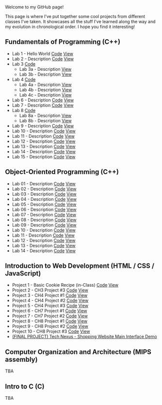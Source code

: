Welcome to my GitHub page!

This page is where I’ve put together some cool projects from different classes I've taken. It showcases all the stuff I've learned along the way and my evolution in chronological order. I hope you find it interesting!

## Fundamentals of Programming (C++)
* Lab 1 - Hello World [Code](https://github.com/estebanramirezm/Fundamentals-Of-Programming/tree/main/lab-1-estebanramirezm) [View](https://onlinegdb.com/7gPgJ47GA)
* Lab 2 - Description [Code](https://github.com/estebanramirezm/Fundamentals-Of-Programming/tree/main/lab-2-estebanramirezm) [View](https://onlinegdb.com/4ygNZKcme)
* Lab 3 [Code](https://github.com/estebanramirezm/Fundamentals-Of-Programming/tree/main/lab-3-estebanramirezm) 
  * Lab 3a - Description [View](https://onlinegdb.com/rtoc0iHIR)
  * Lab 3b - Description [View](https://onlinegdb.com/jZxudGff1)
* Lab 4 [Code](https://github.com/estebanramirezm/Fundamentals-Of-Programming/tree/main/lab-4-estebanramirezm)
  * Lab 4a - Description [View](https://onlinegdb.com/rtoc0iHIR)
  * Lab 4b - Description [View](https://onlinegdb.com/jZxudGff1)
  * Lab 4c - Description [View](https://onlinegdb.com/IbesRqm7i)
* Lab 6 - Description [Code](https://github.com/estebanramirezm/Fundamentals-Of-Programming/tree/main/lab-5-estebanramirezm) [View](https://onlinegdb.com/iKN2mzsDV)
* Lab 7 - Description [Code](https://github.com/estebanramirezm/Fundamentals-Of-Programming/tree/main/lab-7-estebanramirezm) [View](https://onlinegdb.com/BXAoaQkyF)
* Lab 8 [Code](https://github.com/estebanramirezm/Fundamentals-Of-Programming/tree/main/lab-8-estebanramirezm)
  * Lab 8a - Description [View](https://onlinegdb.com/MHpB0VErpF)
  * Lab 8b - Description [View](https://onlinegdb.com/E4QbkIeAr)
* Lab 9 - Description [Code](https://github.com/estebanramirezm/Fundamentals-Of-Programming/tree/main/lab-9-estebanramirezm) [View](https://onlinegdb.com/HsdjNYZxb)
* Lab 10 - Description [Code](https://github.com/estebanramirezm/Fundamentals-Of-Programming/tree/main/lab-10-estebanramirezm) [View](https://onlinegdb.com/AeABLtUwq)
* Lab 11 - Description [Code](https://github.com/estebanramirezm/Fundamentals-Of-Programming/tree/main/lab11-estebanramirezm) [View](https://onlinegdb.com/EXcrdo4-c8)
* Lab 12 - Description [Code](https://github.com/estebanramirezm/Fundamentals-Of-Programming/tree/main/lab-12-estebanramirezm) [View](https://onlinegdb.com/dPWoKD0AI)
* Lab 13 - Description [Code](https://github.com/estebanramirezm/Fundamentals-Of-Programming/tree/main/lab-13-estebanramirezm) [View](https://onlinegdb.com/Iqpu7Bt3e)
* Lab 14 - Description [Code](https://github.com/estebanramirezm/Fundamentals-Of-Programming/tree/main/lab-14-estebanramirezm) [View](https://onlinegdb.com/b4YWroOon)
* Lab 15 - Description [Code](https://github.com/estebanramirezm/Fundamentals-Of-Programming/tree/main/lab-15-estebanramirezm) [View](https://onlinegdb.com/6kuTjLykpn)

## Object-Oriented Programming (C++)
* Lab 01 - Description [Code](https://github.com/estebanramirezm/Object-Oriented-Programming/tree/main/lab-01-estebanramirezm) [View](ONLINEGBD)
* Lab 02 - Description [Code](https://github.com/estebanramirezm/Object-Oriented-Programming/tree/main/lab-02-estebanramirezm) [View](ONLINEGBD)
* Lab 03 - Description [Code](https://github.com/estebanramirezm/Object-Oriented-Programming/tree/main/lab-03-estebanramirezm) [View](ONLINEGBD)
* Lab 04 - Description [Code](https://github.com/estebanramirezm/Object-Oriented-Programming/tree/main/lab-04-estebanramirezm) [View](ONLINEGBD)
* Lab 05 - Description [Code](https://github.com/estebanramirezm/Object-Oriented-Programming/tree/main/lab-05-estebanramirezm) [View](ONLINEGBD)
* Lab 06 - Description [Code](https://github.com/estebanramirezm/Object-Oriented-Programming/tree/main/lab-6-estebanramirezm) [View](ONLINEGBD)
* Lab 07 - Description [Code](https://github.com/estebanramirezm/Object-Oriented-Programming/tree/main/lab-07-estebanramirezm) [View](ONLINEGBD)
* Lab 08 - Description [Code](https://github.com/estebanramirezm/Object-Oriented-Programming/tree/main/lab-08-estebanramirezm) [View](ONLINEGBD)
* Lab 09 - Description [Code](https://github.com/estebanramirezm/Object-Oriented-Programming/tree/main/lab-09-estebanramirezm) [View](ONLINEGBD)
* Lab 10 - Description [Code](https://github.com/estebanramirezm/Object-Oriented-Programming/tree/main/lab-10-estebanramirezm-1) [View](ONLINEGBD)
* Lab 11 - Description [Code](https://github.com/estebanramirezm/Object-Oriented-Programming/tree/main/lab-11-estebanramirezm) [View](ONLINEGBD)
* Lab 12 - Description [Code](https://github.com/estebanramirezm/Object-Oriented-Programming/tree/main/lab-12-estebanramirezm-1) [View](ONLINEGBD)
* Lab 13 - Description [Code](https://github.com/estebanramirezm/Object-Oriented-Programming/tree/main/lab-13-estebanramirezm-1) [View](ONLINEGBD)
* Lab 14 - Description [Code](https://github.com/estebanramirezm/Object-Oriented-Programming/tree/main/lab-14-estebanramirezm-1) [View](ONLINEGBD)

## Introduction to Web Development (HTML / CSS / JavaScript)
* Project 1 - Basic Cookie Recipe (in-Class) [Code](https://github.com/estebanramirezm/estebanramirezm.github.io/tree/main/IntroToWebDev/classProjects/Cookie%20Website%20(in-Class)) [View](https://estebanramirezm.github.io/IntroToWebDev/classProjects/Cookie%20Website%20(in-Class)/cookies.html)
* Project 2 - CH3 Project #3 [Code](https://github.com/estebanramirezm/estebanramirezm.github.io/tree/main/IntroToWebDev/chapter3/project3) [View](https://estebanramirezm.github.io/IntroToWebDev/chapter3/project3/default.html)
* Project 3 - CH4 Project #1 [Code](https://github.com/estebanramirezm/estebanramirezm.github.io/tree/main/IntroToWebDev/chapter04/project1) [View](https://estebanramirezm.github.io/IntroToWebDev/chapter04/project1/ch04-proj01.html)
* Project 4 - CH4 Project #2 [Code](https://github.com/estebanramirezm/estebanramirezm.github.io/tree/main/IntroToWebDev/chapter04/project2) [View](https://estebanramirezm.github.io/IntroToWebDev/chapter04/project2/ch04-proj02.html)
* Project 5 - CH4 Project #3 [Code](https://github.com/estebanramirezm/estebanramirezm.github.io/tree/main/IntroToWebDev/chapter04/project3) [View](https://estebanramirezm.github.io/IntroToWebDev/chapter04/project3/ch04-proj3.html)
* Project 6 - CH7 Project #1 [Code](https://github.com/estebanramirezm/estebanramirezm.github.io/tree/main/IntroToWebDev/chapter07/project01) [View](https://estebanramirezm.github.io/IntroToWebDev/chapter07/project01/main.html)
* Project 7 - CH7 Project #2 [Code](https://github.com/estebanramirezm/estebanramirezm.github.io/tree/main/IntroToWebDev/chapter07/project02) [View](https://estebanramirezm.github.io/IntroToWebDev/chapter07/project02/main.html)
* Project 8 - CH8 Project #1 [Code](https://github.com/estebanramirezm/estebanramirezm.github.io/tree/main/IntroToWebDev/chapter08/project1) [View](https://estebanramirezm.github.io/IntroToWebDev/chapter08/project1/ch08-proj01.html)
* Project 9 - CH8 Project #2 [Code](https://github.com/estebanramirezm/estebanramirezm.github.io/tree/main/IntroToWebDev/chapter08/project2) [View](https://estebanramirezm.github.io/IntroToWebDev/chapter08/project2/ch08-proj02.html)
* Project 10 - CH8 Project #3 [Code](https://github.com/estebanramirezm/estebanramirezm.github.io/tree/main/IntroToWebDev/chapter08/Project03) [View](https://estebanramirezm.github.io/IntroToWebDev/chapter08/Project03/ch08-proj3.html)
* [(FINAL PROJECT) Tech Nexus - Shopping Website Main Interface Demo](https://technexusshop.netlify.app/home.html)

## Computer Organization and Architecture (MIPS assembly)
TBA

## Intro to C (C)
TBA
